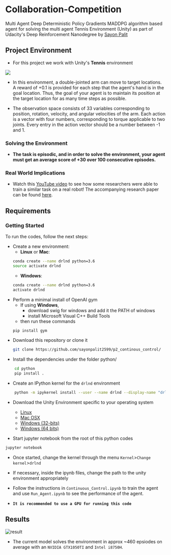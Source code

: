 # Collaboration-Competition 
Multi Agent Deep Deterministic Policy Gradients  MADDPG algorithm based agent for solving the multi agent Tennis Environment (Unity) as part of Udacity's Deep Reinforcement Nanodegree by <a href = 'https://github.com/sayonpalit2599/'>Sayon Palit</a> 
## Project Environment
* For this project we work with Unity's <strong>Tennis</strong> environment

 <img src = "https://video.udacity-data.com/topher/2018/June/5b1ea778_reacher/reacher.gif">

* In this environment, a double-jointed arm can move to target locations. A reward of +0.1 is provided for each step that the agent's hand is in the goal location.
Thus, the goal of your agent is to maintain its position at the target location for as many time steps as possible.

* The observation space consists of 33 variables corresponding to position, rotation, velocity, and angular velocities of the arm. Each action is a vector with four numbers, corresponding to torque applicable to two joints. Every entry in the action vector should be a number between -1 and 1.

### Solving the Environment
* <b>The task is episodic, and in order to solve the environment, your agent must get an average score of +30 over 100 consecutive episodes.</b>

### Real World Implications
* Watch this <a href = "https://www.youtube.com/watch?v=ZVIxt2rt1_4">YouTube video</a> to see how some researchers were able to train a similar task on a real robot! The accompanying research paper can be found <a href = "https://arxiv.org/pdf/1803.07067.pdf"> here</a>.

## Requirements
### Getting Started
To run the codes, follow the next steps:
* Create a new environment:
	* __Linux__ or __Mac__: 
	```bash
	conda create --name drlnd python=3.6
	source activate drlnd
	```
	* __Windows__: 
	```bash
	conda create --name drlnd python=3.6 
	activate drlnd
	```
* Perform a minimal install of OpenAI gym
	* If using __Windows__, 
		* download swig for windows and add it the PATH of windows
		* install Microsoft Visual C++ Build Tools
	* then run these commands
	```bash
	pip install gym
	```
* Download this repository or clone it
	```bash
	git clone https://github.com/sayonpalit2599/p2_continous_control/
	```
* Install the dependencies under the folder python/
```bash
	cd python
	pip install .
```
* Create an IPython kernel for the `drlnd` environment
```bash
	python -m ipykernel install --user --name drlnd --display-name "drlnd"
```
* Download the Unity Environment specific to your operating system
	* [Linux](https://s3-us-west-1.amazonaws.com/udacity-drlnd/P2/Reacher/one_agent/Reacher_Linux.zip)
	* [Mac OSX](https://s3-us-west-1.amazonaws.com/udacity-drlnd/P2/Reacher/one_agent/Reacher.app.zip)
	* [Windows (32-bits)](https://s3-us-west-1.amazonaws.com/udacity-drlnd/P2/Reacher/one_agent/Reacher_Windows_x86.zip)
	* [Windows (64 bits)](https://s3-us-west-1.amazonaws.com/udacity-drlnd/P2/Reacher/one_agent/Reacher_Windows_x86_64.zip)

* Start jupyter notebook from the root of this python codes
```bash
jupyter notebook
```
* Once started, change the kernel through the menu `Kernel`>`Change kernel`>`drlnd`
* If necessary, inside the ipynb files, change the path to the unity environment appropriately

* Follow the instructions in `Continuous_Control.ipynb` to train the agent and use `Run_Agent.ipynb` to see the performance of the agent.

* <strong>`It is recommended to use a GPU for running this code`</strong>
## Results
<img src = "https://github.com/sayonpalit2599/p2_continous_control/blob/master/plot.jpg" alt = "result">

* The current model solves the environment in approx ~460 epsiodes on average with an ` NVIDIA GTX1050TI ` and 
`Intel i8750H`.
